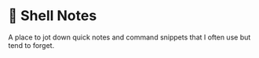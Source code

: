# 🐚 Shell Notes

A place to jot down quick notes and command snippets that I often use but tend to forget.
